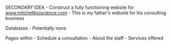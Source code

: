 SECONDARY IDEA
        - Construct a fully functioning website for www.mitchellbioscience.com
        - This is my father's website for his consulting business

Databases
        - Potentially none

Pages within
        - Schedule a consultation
        - About the staff
        - Services offered